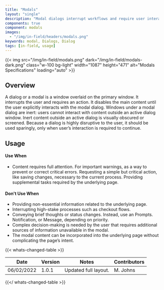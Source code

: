 ```yaml
---
title: "Modals"
layout: "single"
description: "Modal dialogs interrupt workflows and require user interaction."
components: true
component: modals
images:
  - "/img/in-field/headers/modals.png"
keywords: modal, Dialogs, Dialog
tags: [in-field, usage]
---
```


{{< img src="/img/in-field/modals.png" dark="/img/in-field/modals-dark.png" class="w-100 bg-light" width="1087" height="471" alt="Modals Specifications" loading="auto" >}}

## Overview

A dialog or a modal is a window overlaid on the primary window. It interrupts the user and requires an action. It disables the main content until the user explicitly interacts with the modal dialog. Windows under a modal dialog are inert: users cannot interact with content outside an active dialog window. Inert content outside an active dialog is visually obscured or screened. Because a dialog is highly disruptive to the user, it should be used sparingly, only when user’s interaction is required to continue.

## Usage

#### Use When

- Content requires full attention.
  For important warnings, as a way to prevent or correct critical errors.
  Requesting a simple but critical action, like saving changes, necessary to the current process.
  Providing supplemental tasks required by the underlying page.

#### Don't Use When

- Providing non-essential information related to the underlying page.
- Interrupting high-stake processes such as checkout flows.
- Conveying brief thoughts or status changes. Instead, use an Prompts. Notification, or Message, depending on priority.
- Complex decision-making is needed by the user that requires additional sources of information unavailable in the modal.
- The modal content can be incorporated into the underlying page without complicating the page’s intent.

{{< whats-changed-table >}}

| Date       | Version | Notes                | Contributors |
| ---------- | ------- | -------------------- | ------------ |
| 06/02/2022 | 1.0.1   | Updated full layout. | M. Johns     |

{{</ whats-changed-table >}}
